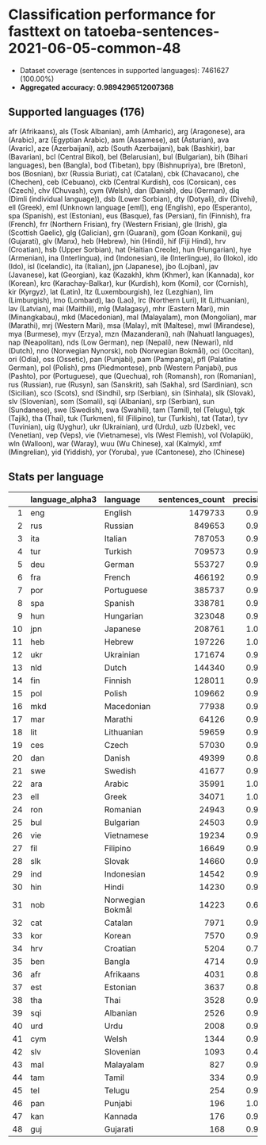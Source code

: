 # Classification performance for fasttext on tatoeba-sentences-2021-06-05-common-48

- Dataset coverage (sentences in supported languages): 7461627 (100.00%)
- **Aggregated accuracy: 0.9894296512007368**

<h2 id="supported-languages">Supported languages (176)</h2>

afr (Afrikaans), als (Tosk Albanian), amh (Amharic), arg (Aragonese), ara (Arabic), arz (Egyptian Arabic), asm (Assamese), ast (Asturian), ava (Avaric), aze (Azerbaijani), azb (South Azerbaijani), bak (Bashkir), bar (Bavarian), bcl (Central Bikol), bel (Belarusian), bul (Bulgarian), bih (Bihari languages), ben (Bangla), bod (Tibetan), bpy (Bishnupriya), bre (Breton), bos (Bosnian), bxr (Russia Buriat), cat (Catalan), cbk (Chavacano), che (Chechen), ceb (Cebuano), ckb (Central Kurdish), cos (Corsican), ces (Czech), chv (Chuvash), cym (Welsh), dan (Danish), deu (German), diq (Dimli (individual language)), dsb (Lower Sorbian), dty (Dotyali), div (Divehi), ell (Greek), eml (Unknown language [eml]), eng (English), epo (Esperanto), spa (Spanish), est (Estonian), eus (Basque), fas (Persian), fin (Finnish), fra (French), frr (Northern Frisian), fry (Western Frisian), gle (Irish), gla (Scottish Gaelic), glg (Galician), grn (Guarani), gom (Goan Konkani), guj (Gujarati), glv (Manx), heb (Hebrew), hin (Hindi), hif (Fiji Hindi), hrv (Croatian), hsb (Upper Sorbian), hat (Haitian Creole), hun (Hungarian), hye (Armenian), ina (Interlingua), ind (Indonesian), ile (Interlingue), ilo (Iloko), ido (Ido), isl (Icelandic), ita (Italian), jpn (Japanese), jbo (Lojban), jav (Javanese), kat (Georgian), kaz (Kazakh), khm (Khmer), kan (Kannada), kor (Korean), krc (Karachay-Balkar), kur (Kurdish), kom (Komi), cor (Cornish), kir (Kyrgyz), lat (Latin), ltz (Luxembourgish), lez (Lezghian), lim (Limburgish), lmo (Lombard), lao (Lao), lrc (Northern Luri), lit (Lithuanian), lav (Latvian), mai (Maithili), mlg (Malagasy), mhr (Eastern Mari), min (Minangkabau), mkd (Macedonian), mal (Malayalam), mon (Mongolian), mar (Marathi), mrj (Western Mari), msa (Malay), mlt (Maltese), mwl (Mirandese), mya (Burmese), myv (Erzya), mzn (Mazanderani), nah (Nahuatl languages), nap (Neapolitan), nds (Low German), nep (Nepali), new (Newari), nld (Dutch), nno (Norwegian Nynorsk), nob (Norwegian Bokmål), oci (Occitan), ori (Odia), oss (Ossetic), pan (Punjabi), pam (Pampanga), pfl (Palatine German), pol (Polish), pms (Piedmontese), pnb (Western Panjabi), pus (Pashto), por (Portuguese), que (Quechua), roh (Romansh), ron (Romanian), rus (Russian), rue (Rusyn), san (Sanskrit), sah (Sakha), srd (Sardinian), scn (Sicilian), sco (Scots), snd (Sindhi), srp (Serbian), sin (Sinhala), slk (Slovak), slv (Slovenian), som (Somali), sqi (Albanian), srp (Serbian), sun (Sundanese), swe (Swedish), swa (Swahili), tam (Tamil), tel (Telugu), tgk (Tajik), tha (Thai), tuk (Turkmen), fil (Filipino), tur (Turkish), tat (Tatar), tyv (Tuvinian), uig (Uyghur), ukr (Ukrainian), urd (Urdu), uzb (Uzbek), vec (Venetian), vep (Veps), vie (Vietnamese), vls (West Flemish), vol (Volapük), wln (Walloon), war (Waray), wuu (Wu Chinese), xal (Kalmyk), xmf (Mingrelian), yid (Yiddish), yor (Yoruba), yue (Cantonese), zho (Chinese)

<h2 id="metrics-per-language">Stats per language</h2>

|    | language_alpha3   | language         |   sentences_count |   precision |   recall |    f1 |      tp |   fp |      tn |   fn |
|---:|:------------------|:-----------------|------------------:|------------:|---------:|------:|--------:|-----:|--------:|-----:|
|  1 | eng               | English          |           1479733 |       0.994 |    0.999 | 0.993 | 1478395 | 9216 | 5972678 | 1338 |
|  2 | rus               | Russian          |            849653 |       0.995 |    0.998 | 0.994 |  848237 | 4129 | 6607845 | 1416 |
|  3 | ita               | Italian          |            787053 |       0.994 |    0.996 | 0.992 |  783712 | 4984 | 6669590 | 3341 |
|  4 | tur               | Turkish          |            709573 |       0.999 |    0.998 | 0.998 |  707878 |  812 | 6751242 | 1695 |
|  5 | deu               | German           |            553727 |       0.996 |    0.997 | 0.994 |  552153 | 2391 | 6905509 | 1574 |
|  6 | fra               | French           |            466192 |       0.994 |    0.994 | 0.991 |  463322 | 2814 | 6992621 | 2870 |
|  7 | por               | Portuguese       |            385737 |       0.991 |    0.983 | 0.982 |  379214 | 3624 | 7072266 | 6523 |
|  8 | spa               | Spanish          |            338781 |       0.979 |    0.987 | 0.972 |  334473 | 7311 | 7115535 | 4308 |
|  9 | hun               | Hungarian        |            323048 |       0.996 |    0.993 | 0.993 |  320862 | 1315 | 7137264 | 2186 |
| 10 | jpn               | Japanese         |            208761 |       1.000 |    1.000 | 1.000 |  208682 |   28 | 7252838 |   79 |
| 11 | heb               | Hebrew           |            197226 |       1.000 |    1.000 | 1.000 |  197205 |    0 | 7264401 |   21 |
| 12 | ukr               | Ukrainian        |            171674 |       0.996 |    0.978 | 0.985 |  167950 |  738 | 7289215 | 3724 |
| 13 | nld               | Dutch            |            144340 |       0.988 |    0.955 | 0.966 |  137902 | 1685 | 7315602 | 6438 |
| 14 | fin               | Finnish          |            128011 |       0.994 |    0.981 | 0.984 |  125521 |  797 | 7332819 | 2490 |
| 15 | pol               | Polish           |            109662 |       0.988 |    0.992 | 0.984 |  108795 | 1366 | 7350599 |  867 |
| 16 | mkd               | Macedonian       |             77938 |       0.982 |    0.986 | 0.976 |   76873 | 1395 | 7382294 | 1065 |
| 17 | mar               | Marathi          |             64126 |       0.999 |    0.998 | 0.998 |   64016 |   96 | 7397405 |  110 |
| 18 | lit               | Lithuanian       |             59659 |       0.996 |    0.960 | 0.976 |   57282 |  212 | 7401756 | 2377 |
| 19 | ces               | Czech            |             57030 |       0.945 |    0.951 | 0.923 |   54248 | 3141 | 7401456 | 2782 |
| 20 | dan               | Danish           |             49399 |       0.856 |    0.907 | 0.820 |   44828 | 7523 | 7404705 | 4571 |
| 21 | swe               | Swedish          |             41677 |       0.953 |    0.948 | 0.929 |   39504 | 1944 | 7418006 | 2173 |
| 22 | ara               | Arabic           |             35991 |       1.000 |    0.993 | 0.997 |   35750 |    5 | 7425631 |  241 |
| 23 | ell               | Greek            |             34071 |       1.000 |    1.000 | 1.000 |   34069 |   10 | 7427546 |    2 |
| 24 | ron               | Romanian         |             24943 |       0.983 |    0.937 | 0.951 |   23375 |  416 | 7436268 | 1568 |
| 25 | bul               | Bulgarian        |             24503 |       0.966 |    0.944 | 0.939 |   23127 |  802 | 7436322 | 1376 |
| 26 | vie               | Vietnamese       |             19234 |       0.993 |    0.997 | 0.992 |   19178 |  132 | 7442261 |   56 |
| 27 | fil               | Filipino         |             16649 |       0.992 |    0.938 | 0.961 |   15621 |  122 | 7444856 | 1028 |
| 28 | slk               | Slovak           |             14660 |       0.934 |    0.627 | 0.731 |    9190 |  651 | 7446316 | 5470 |
| 29 | ind               | Indonesian       |             14542 |       0.963 |    0.921 | 0.925 |   13398 |  510 | 7446575 | 1144 |
| 30 | hin               | Hindi            |             14230 |       0.994 |    0.989 | 0.989 |   14076 |   82 | 7447315 |  154 |
| 31 | nob               | Norwegian Bokmål |             14223 |       0.676 |    0.422 | 0.462 |    5997 | 2872 | 7444532 | 8226 |
| 32 | cat               | Catalan          |              7971 |       0.914 |    0.800 | 0.820 |    6377 |  601 | 7453055 | 1594 |
| 33 | kor               | Korean           |              7570 |       0.997 |    0.994 | 0.994 |    7525 |   20 | 7454037 |   45 |
| 34 | hrv               | Croatian         |              5204 |       0.786 |    0.451 | 0.532 |    2349 |  638 | 7455785 | 2855 |
| 35 | ben               | Bangla           |              4714 |       0.998 |    0.999 | 0.998 |    4709 |    8 | 7456905 |    5 |
| 36 | afr               | Afrikaans        |              4031 |       0.859 |    0.700 | 0.725 |    2823 |  465 | 7457131 | 1208 |
| 37 | est               | Estonian         |              3637 |       0.842 |    0.818 | 0.770 |    2975 |  559 | 7457431 |  662 |
| 38 | tha               | Thai             |              3528 |       0.999 |    1.000 | 0.999 |    3527 |    2 | 7458097 |    1 |
| 39 | sqi               | Albanian         |              2526 |       0.967 |    0.865 | 0.899 |    2184 |   75 | 7459026 |  342 |
| 40 | urd               | Urdu             |              2008 |       0.974 |    0.982 | 0.965 |    1972 |   53 | 7459566 |   36 |
| 41 | cym               | Welsh            |              1344 |       0.965 |    0.721 | 0.813 |     969 |   35 | 7460248 |  375 |
| 42 | slv               | Slovenian        |              1093 |       0.436 |    0.510 | 0.360 |     557 |  721 | 7459813 |  536 |
| 43 | mal               | Malayalam        |               827 |       0.992 |    1.000 | 0.992 |     827 |    7 | 7460793 |    0 |
| 44 | tam               | Tamil            |               334 |       0.991 |    1.000 | 0.991 |     334 |    3 | 7461290 |    0 |
| 45 | tel               | Telugu           |               254 |       0.981 |    1.000 | 0.981 |     254 |    5 | 7461368 |    0 |
| 46 | pan               | Punjabi          |               196 |       1.000 |    1.000 | 1.000 |     196 |    0 | 7461431 |    0 |
| 47 | kan               | Kannada          |               176 |       0.926 |    1.000 | 0.926 |     176 |   14 | 7461437 |    0 |
| 48 | guj               | Gujarati         |               168 |       0.988 |    1.000 | 0.988 |     168 |    2 | 7461457 |    0 |